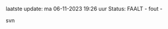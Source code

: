 laatste update: 
ma 06-11-2023 19:26   uur 
Status: FAALT - fout - 
<div class="service R">svn</div>